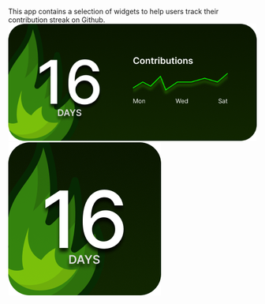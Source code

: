 This app contains a selection of widgets to help users track their contribution streak on Github.
![widget](assets/widget.png)
![small widget](assets/widget_small.png)
